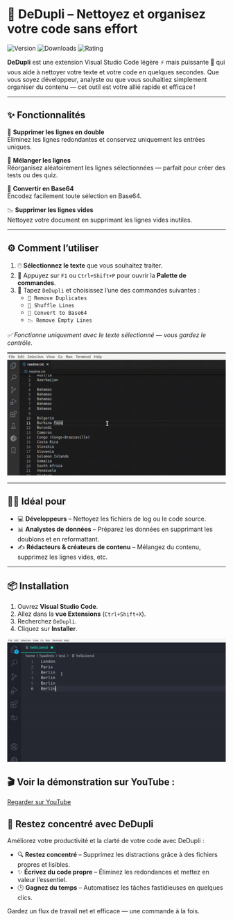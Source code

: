 # 🧹 DeDupli – Nettoyez et organisez votre code sans effort

![Version](https://badgen.net/badge/version/3.5.6/blue)
![Downloads](https://badgen.net/badge/downloads/4.5k/blue)
![Rating](https://badgen.net/badge/rating/⭐⭐⭐⭐☆/blue)

**DeDupli** est une extension Visual Studio Code légère ⚡ mais puissante 💪 qui vous aide à nettoyer votre texte et votre code en quelques secondes. Que vous soyez développeur, analyste ou que vous souhaitiez simplement organiser du contenu — cet outil est votre allié rapide et efficace !

---

## ✨ Fonctionnalités

🧽 **Supprimer les lignes en double**  
Éliminez les lignes redondantes et conservez uniquement les entrées uniques.

🔀 **Mélanger les lignes**  
Réorganisez aléatoirement les lignes sélectionnées — parfait pour créer des tests ou des quiz.

🧾 **Convertir en Base64**  
Encodez facilement toute sélection en Base64.

📉 **Supprimer les lignes vides**  
Nettoyez votre document en supprimant les lignes vides inutiles.

---

## ⚙️ Comment l’utiliser

1. 🖱️ **Sélectionnez le texte** que vous souhaitez traiter.
2. 🎯 Appuyez sur `F1` ou `Ctrl+Shift+P` pour ouvrir la **Palette de commandes**.
3. 💼 Tapez `DeDupli` et choisissez l’une des commandes suivantes :
   - `🧽 Remove Duplicates`
   - `🔀 Shuffle Lines`
   - `🧾 Convert to Base64`
   - `📉 Remove Empty Lines`

*✅ Fonctionne uniquement avec le texte sélectionné — vous gardez le contrôle.*

[![Extension Vscode](/translations/demo.gif 'Démonstration de l’extension')](https://learnwithyan.com)

---

## 👨‍💻 Idéal pour

- 💻 **Développeurs** – Nettoyez les fichiers de log ou le code source.
- 📊 **Analystes de données** – Préparez les données en supprimant les doublons et en reformattant.
- ✍️ **Rédacteurs & créateurs de contenu** – Mélangez du contenu, supprimez les lignes vides, etc.

---

## 📦 Installation

1. Ouvrez **Visual Studio Code**.
2. Allez dans la **vue Extensions** (`Ctrl+Shift+X`).
3. Recherchez `DeDupli`.
4. Cliquez sur **Installer**.

[![Extension Vscode](/translations/demo2.gif 'Démonstration de l’extension')](https://learnwithyan.com)

## 🎬 Voir la démonstration sur YouTube :

[Regarder sur YouTube](https://www.youtube.com/watch?v=f9PHCYbTWbc)

## 🧠 Restez concentré avec DeDupli

Améliorez votre productivité et la clarté de votre code avec DeDupli :

- 🔍 **Restez concentré** – Supprimez les distractions grâce à des fichiers propres et lisibles.
- ✨ **Écrivez du code propre** – Éliminez les redondances et mettez en valeur l’essentiel.
- 🕒 **Gagnez du temps** – Automatisez les tâches fastidieuses en quelques clics.

Gardez un flux de travail net et efficace — une commande à la fois.
